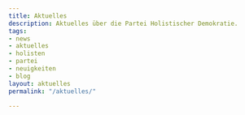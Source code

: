 ```yaml
---
title: Aktuelles
description: Aktuelles über die Partei Holistischer Demokratie.
tags:
- news
- aktuelles
- holisten
- partei
- neuigkeiten
- blog
layout: aktuelles
permalink: "/aktuelles/"

---
```


